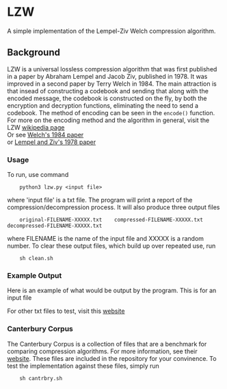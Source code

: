 # LZW
A simple implementation of the Lempel-Ziv Welch compression algorithm.

## Background

LZW is a universal lossless compression algorithm that was first published in a paper by Abraham Lempel and Jacob Ziv, published in 1978. It was improved in a second paper by Terry Welch in 1984. The main attraction is that insead of constructing a codebook and sending that along with the encoded message, the codebook is constructed on the fly, by both the encryption and decryption functions, eliminating the need to send a codebook. The method of encoding can be seen in the `encode()` function. For more on the encoding method and the algorithm in general, visit the LZW [wikipedia page](https://en.wikipedia.org/wiki/Lempel–Ziv–Welch)  
Or see [Welch's 1984 paper](https://courses.cs.duke.edu//spring03/cps296.5/papers/welch_1984_technique_for.pdf)  
or [Lempel and Ziv's 1978 paper](https://courses.cs.duke.edu/spring03/cps296.5/papers/ziv_lempel_1977_universal_algorithm.pdf)  

### Usage

To run, use command 

```
    python3 lzw.py <input file>
```

where 'input file' is a txt file. The program will print a report of the compression/decompression process.
It will also produce three output files 

```
    original-FILENAME-XXXXX.txt    compressed-FILENAME-XXXXX.txt   decompressed-FILENAME-XXXXX.txt
```
where FILENAME is the name of the input file and XXXXX is a random number. 
To clear these output files, which build up over repeated use, run

```
    sh clean.sh
```

### Example Output

Here is an example of what would be output by the program. This is for an input file


For other txt files to test, visit this [website](https://gutenberg.org)

### Canterbury Corpus

The Canterbury Corpus is a collection of files that are a benchmark for comparing compression algorithms. For more information, see their [website](https://corpus.canterbury.ac.nz/descriptions/). These files are included in the repository for your convinence. To test the implementation against these files, simply run 

```
    sh cantrbry.sh
```


